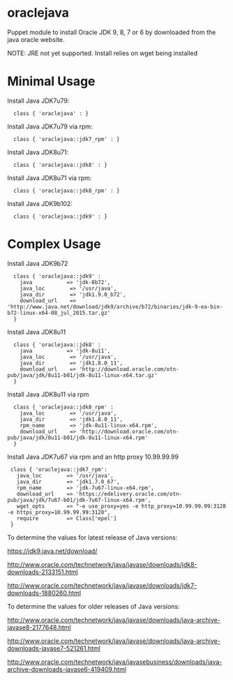 oraclejava
==========

Puppet module to install Oracle JDK 9, 8, 7 or 6 by downloaded from the java oracle website.

NOTE: JRE not yet supported. Install relies on wget being installed

Minimal Usage
=============

Install Java JDK7u79:

      class { 'oraclejava' : }

Install Java JDK7u79 via rpm:

      class { 'oraclejava::jdk7_rpm' : }

Install Java JDK8u71:

      class { 'oraclejava::jdk8' : }

Install Java JDK8u71 via rpm:

      class { 'oraclejava::jdk8_rpm' : }

Install Java JDK9b102:

      class { 'oraclejava::jdk9' : }

Complex Usage
=============

Install Java JDK9b72

      class { 'oraclejava::jdk9' :
        java           => 'jdk-8b72',
        java_loc        => '/usr/java',
        java_dir        => 'jdk1.9.0_b72',
        download_url    => 'http://www.java.net/download/jdk9/archive/b72/binaries/jdk-9-ea-bin-b72-linux-x64-08_jul_2015.tar.gz'
      }

Install Java JDK8u11

      class { 'oraclejava::jdk8' :
        java           => 'jdk-8u11',
        java_loc        => '/usr/java',
        java_dir        => 'jdk1.8.0_11',
        download_url    => 'http://download.oracle.com/otn-pub/java/jdk/8u11-b01/jdk-8u11-linux-x64.tar.gz'
      }

Install Java JDK8u11 via rpm

      class { 'oraclejava::jdk8_rpm' :
        java_loc        => '/usr/java',
        java_dir        => 'jdk1.8.0_11',
        rpm_name        => 'jdk-8u11-linux-x64.rpm',
        download_url    => 'http://download.oracle.com/otn-pub/java/jdk/8u11-b01/jdk-8u11-linux-x64.rpm'
      }

Install Java JDK7u67 via rpm and an http proxy 10.99.99.99

     class { 'oraclejava::jdk7_rpm':
       java_loc        => '/usr/java',
       java_dir        => 'jdk1.7.0_67',
       rpm_name        => 'jdk-7u67-linux-x64.rpm',
       download_url    => 'https://edelivery.oracle.com/otn-pub/java/jdk/7u67-b01/jdk-7u67-linux-x64.rpm',
       wget_opts       => "-e use_proxy=yes -e http_proxy=10.99.99.99:3128  -e https_proxy=10.99.99.99:3128",
       require         => Class['epel']
     }


To determine the values for latest release of Java versions:

https://jdk9.java.net/download/

http://www.oracle.com/technetwork/java/javase/downloads/jdk8-downloads-2133151.html

http://www.oracle.com/technetwork/java/javase/downloads/jdk7-downloads-1880260.html


To determine the values for older releases of Java versions:

http://www.oracle.com/technetwork/java/javase/downloads/java-archive-javase8-2177648.html

http://www.oracle.com/technetwork/java/javase/downloads/java-archive-downloads-javase7-521261.html

http://www.oracle.com/technetwork/java/javasebusiness/downloads/java-archive-downloads-javase6-419409.html
